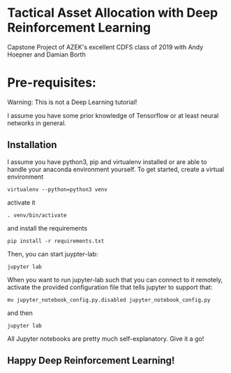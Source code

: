 # Tactical Asset Allocation with Deep Reinforcement Learning
Capstone Project of AZEK's excellent CDFS class of 2019 with Andy Hoepner and Damian Borth

# Pre-requisites:
Warning: This is not a Deep Learning tutorial!

I assume you have some prior knowledge of Tensorflow or at least neural networks in general.

## Installation
I assume you have python3, pip and virtualenv installed or are able to handle your anaconda environment yourself. 
To get started, create a virtual environment

```virtualenv --python=python3 venv```

activate it

```. venv/bin/activate```

and install the requirements

```pip install -r requirements.txt``` 

Then, you can start juypter-lab:

```jupyter lab``` 

When you want to run jupyter-lab such that you can connect to it remotely, activate the provided configuration file that tells jupyter to support that:

```mv jupyter_notebook_config.py.disabled jupyter_notebook_config.py```

and then 

```jupyter lab``` 

All Jupyter notebooks are pretty much self-explanatory. Give it a go!

## Happy Deep Reinforcement Learning! 